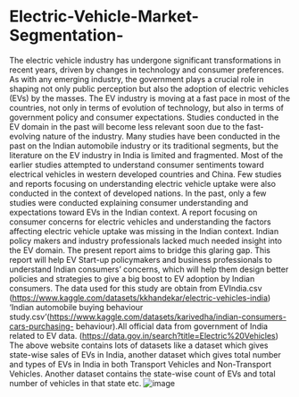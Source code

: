 # Electric-Vehicle-Market-Segmentation-
The electric vehicle industry has undergone significant transformations in recent years, driven by changes in technology and consumer preferences. As with any emerging industry, the government plays a crucial role in shaping not only public perception but also the adoption of electric vehicles (EVs) by the masses. 
The EV industry is moving at a fast pace in most of the countries, not only in terms of evolution of technology, but also in terms of government policy and consumer expectations. Studies conducted in the EV domain in the past will become less relevant soon due to the fast-evolving nature of the industry. Many studies have been conducted in the past on the Indian automobile industry or its traditional segments, but the literature on the EV industry in India is limited and fragmented. Most of the earlier studies attempted to understand consumer sentiments toward electrical vehicles in western developed countries and China. Few studies and reports focusing on understanding electric vehicle uptake were also conducted in the context of developed nations. In the past, only a few studies were conducted explaining consumer understanding and expectations toward EVs in the Indian context. A report focusing on consumer concerns for electric vehicles and understanding the factors affecting electric vehicle uptake was missing in the Indian context. Indian policy makers and industry professionals lacked much needed insight into the EV domain. The present report aims to bridge this glaring gap. This report will help EV Start-up policymakers and business professionals to understand Indian consumers’ concerns, which will help them design better policies and strategies to give a big boost to EV adoption by Indian consumers.
The data used for this study are obtain from EVIndia.csv (https://www.kaggle.com/datasets/kkhandekar/electric-vehicles-india) ‘Indian automobile buying behaviour study.csv’(https://www.kaggle.com/datasets/karivedha/indian-consumers-cars-purchasing- behaviour).All official data from government of India related to EV data. (https://data.gov.in/search?title=Electric%20Vehicles)
The above website contains lots of datasets like a dataset which gives state-wise sales of EVs in India, another dataset which gives total number and types of EVs in India in both Transport Vehicles and Non-Transport Vehicles. Another dataset contains the state-wise count of EVs and total number of vehicles in that state etc.
![image](https://github.com/user-attachments/assets/dc82aae1-1d33-42b5-89d3-d4a99505a80e)
